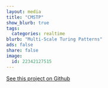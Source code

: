```yaml
---
layout: media
title: "CMSTP"
show_blurb: true
tags:
  categories: realtime
blurb: "Multi-Scale Turing Patterns"
ads: false
share: false
image:
  id: 22342127515
---
```


[See this project on Github](https://github.com/symbiosdotwiki/color-ms-turing-patterns)